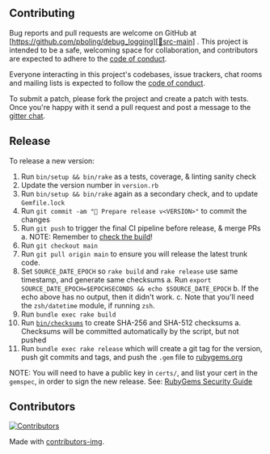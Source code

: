 ## Contributing

Bug reports and pull requests are welcome on GitHub at [https://github.com/pboling/debug_logging][🚎src-main]
. This project is intended to be a safe, welcoming space for collaboration, and contributors are expected to adhere to
the [code of conduct][🤝conduct].

Everyone interacting in this project's codebases, issue trackers, chat
rooms and mailing lists is expected to follow the [code of conduct][🤝conduct].

To submit a patch, please fork the project and create a patch with tests. Once you're happy with it send a pull request
and post a message to the [gitter chat][🏘chat].

## Release

To release a new version:

1. Run `bin/setup && bin/rake` as a tests, coverage, & linting sanity check
2. Update the version number in `version.rb`
3. Run `bin/setup && bin/rake` again as a secondary check, and to update `Gemfile.lock`
4. Run `git commit -am "🔖 Prepare release v<VERSION>"` to commit the changes
5. Run `git push` to trigger the final CI pipeline before release, & merge PRs
   a. NOTE: Remember to [check the build][🧪build]!
6. Run `git checkout main`
7. Run `git pull origin main` to ensure you will release the latest trunk code.
8. Set `SOURCE_DATE_EPOCH` so `rake build` and `rake release` use same timestamp, and generate same checksums
   a. Run `export SOURCE_DATE_EPOCH=$EPOCHSECONDS && echo $SOURCE_DATE_EPOCH`
   b. If the echo above has no output, then it didn't work.
   c. Note that you'll need the `zsh/datetime` module, if running `zsh`.
9. Run `bundle exec rake build`
10. Run [`bin/checksums`][🔒️rubygems-checksums-pr] to create SHA-256 and SHA-512 checksums
   a. Checksums will be committed automatically by the script, but not pushed
11. Run `bundle exec rake release` which will create a git tag for the version,
   push git commits and tags, and push the `.gem` file to [rubygems.org][💎rubygems]

NOTE: You will need to have a public key in `certs/`, and list your cert in the
`gemspec`, in order to sign the new release.
See: [RubyGems Security Guide][🔒️rubygems-security-guide]

## Contributors

[![Contributors][🖐contributors-img]][🖐contributors]

Made with [contributors-img][🖐contrib-rocks].

[🧪build]: https://github.com/pboling/debug_logging/actions
[🏘chat]: https://matrix.to/#/%23pboling_debug_logging:gitter.im
[🤝conduct]: https://github.com/pboling/debug_logging/blob/main/CODE_OF_CONDUCT.md
[🖐contrib-rocks]: https://contrib.rocks
[🖐contributors]: https://github.com/pboling/debug_logging/graphs/contributors
[🖐contributors-img]: https://contrib.rocks/image?repo=pboling/debug_logging
[💎rubygems]: https://rubygems.org
[🔒️rubygems-security-guide]: https://guides.rubygems.org/security/#building-gems
[🔒️rubygems-checksums-pr]: https://github.com/rubygems/guides/pull/325
[🚎src-main]: https://github.com/pboling/debug_logging
